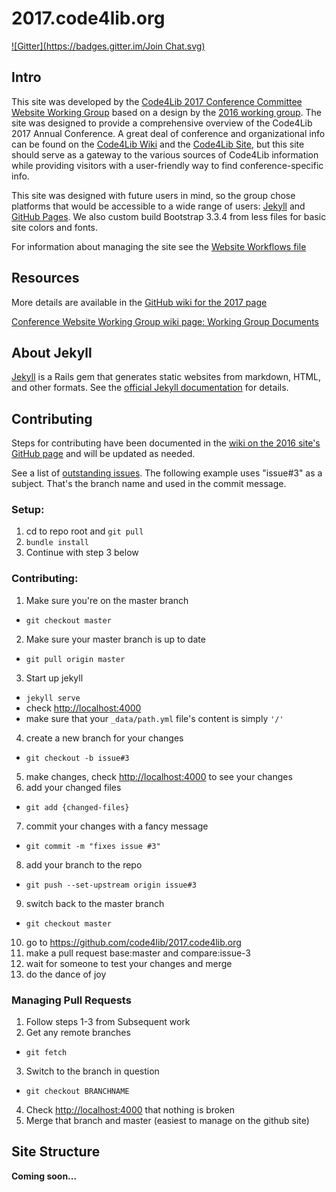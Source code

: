 # 2017.code4lib.org

[![Gitter](https://badges.gitter.im/Join Chat.svg)](https://gitter.im/C4L-PHL?utm_source=badge&utm_medium=badge&utm_campaign=pr-badge&utm_content=badge)

## Intro

This site was developed by the [Code4Lib 2017 Conference Committee Website Working Group](http://wiki.code4lib.org/2017_Conference_Committees#Website_Working_Group) based on a design by the [2016 working group](http://wiki.code4lib.org/2016_Conference_Committees#Website_Working_Group). The site was designed to provide a comprehensive overview
of the Code4Lib 2017 Annual Conference. A great deal of conference and organizational info can be found on the [Code4Lib Wiki](http://wiki.code4lib.org/Main_Page) and the [Code4Lib Site](http://code4lib.org), but this site should serve as a gateway to the various sources of Code4Lib information while providing visitors with a user-friendly way to find conference-specific info.

This site was designed with future users in mind, so the group chose platforms that would be accessible to a wide range of users: [Jekyll](http://jekyllrb.com) and [GitHub Pages](https://pages.github.com).  We also custom build  Bootstrap 3.3.4 from less files for basic site colors and fonts.

For information about managing the site see the [Website Workflows file]()

## Resources

More details are available in the [GitHub wiki for the 2017 page](https://github.com/code4lib/2017.code4lib.org/wiki)

[Conference Website Working Group wiki page: Working Group Documents](http://wiki.code4lib.org/Website_Working_Group_Documents)


## About Jekyll

[Jekyll](http://jekyllrb.com) is a Rails gem that generates static websites from markdown, HTML, and other formats. See the [official Jekyll documentation](http://jekyllrb.com/docs/home/) for details.


## Contributing

Steps for contributing have been documented in the [wiki on the 2016 site's GitHub page](https://github.com/code4lib/2016.code4lib.org/wiki) and will be updated as needed.

See a list of [outstanding issues](https://github.com/code4lib/2017.code4lib.org/issues). The following example uses "issue#3" as a subject. That's the branch name and used in the commit message.

### Setup:

1. cd to repo root and ```git pull```
2. ```bundle install```
3. Continue with step 3 below

### Contributing:
1. Make sure you're on the master branch
  * ```git checkout master```
2. Make sure your master branch is up to date
  * ```git pull origin master```
3. Start up jekyll
  * ```jekyll serve```
  * check [http://localhost:4000](http://localhost:4000)
  * make sure that your ```_data/path.yml``` file's content is simply ```'/'```
4. create a new branch for your changes
  * ```git checkout -b issue#3```
5. make changes, check [http://localhost:4000](http://localhost:4000) to see your changes
6. add your changed files
  * ```git add {changed-files}```
7. commit your changes with a fancy message
  * ```git commit -m "fixes issue #3"```
8. add your branch to the repo
  * ```git push --set-upstream origin issue#3```
9. switch back to the master branch
  * ```git checkout master```

10. go to https://github.com/code4lib/2017.code4lib.org
11. make a pull request base:master and compare:issue-3
12. wait for someone to test your changes and merge
13. do the dance of joy

### Managing Pull Requests

1. Follow steps 1-3 from Subsequent work
2. Get any remote branches
  * ```git fetch```
3. Switch to the branch in question
  * ```git checkout BRANCHNAME```
4. Check [http://localhost:4000](http://localhost:4000) that nothing is broken
5. Merge that branch and master (easiest to manage on the github site)


## Site Structure

**Coming soon...**
